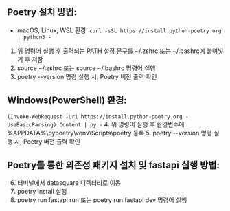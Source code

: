 ## Poetry 설치 방법:

- macOS, Linux, WSL 환경:
```curl -sSL https://install.python-poetry.org | python3 -```
1. 위 명령어 실행 후 출력되는 PATH 설정 문구를 ~/.zshrc 또는 ~/.bashrc에 붙여넣기 후 저장
2. source ~/.zshrc 또는 source ~/.bashrc 명령어 실행
3. poetry --version 명령 실행 시, Poetry 버전 출력 확인

## Windows(PowerShell) 환경:
```(Invoke-WebRequest -Uri https://install.python-poetry.org -UseBasicParsing).Content | py -```
4. 위 명령어 실행 후 환경변수에 %APPDATA%\pypoetry\venv\Scripts\poetry 등록
5. poetry --version 명령 실행 시, Poetry 버전 출력 확인


## Poetry를 통한 의존성 패키지 설치 및 fastapi 실행 방법:

6. 터미널에서 datasquare 디렉터리로 이동
7. poetry install 실행
8. poetry run fastapi run 또는 poetry run fastapi dev 명령어 실행
